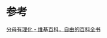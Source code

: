 

# 参考
[分母有理化 - 维基百科，自由的百科全书](https://zh.wikipedia.org/wiki/%E5%88%86%E6%AF%8D%E6%9C%89%E7%90%86%E5%8C%96)
